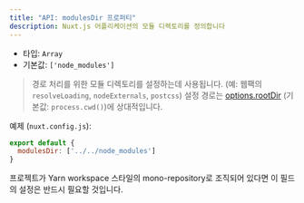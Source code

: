 ```yaml
---
title: "API: modulesDir 프로퍼티"
description: Nuxt.js 어플리케이션의 모듈 디렉토리를 정의합니다
---
```


- 타입: `Array`
- 기본값: `['node_modules']`

> 경로 처리를 위한 모듈 디렉토리를 설정하는데 사용됩니다. (예: 웹팩의 `resolveLoading`, `nodeExternals`, `postcss`) 설정 경로는 [options.rootDir](/api/configuration-rootdir) (기본값: `process.cwd()`)에 상대적입니다.

예제 (`nuxt.config.js`):

```js
export default {
  modulesDir: ['../../node_modules']
}
```

프로젝트가 Yarn workspace 스타일의 mono-repository로 조직되어 있다면 이 필드의 설정은 반드시 필요할 것입니다.


